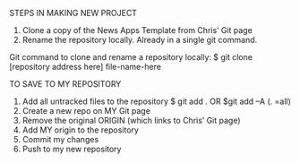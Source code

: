 STEPS IN MAKING NEW PROJECT

1.	Clone a copy of the News Apps Template from Chris’ Git page
2.	Rename the repository locally. Already in a single git command.

Git command to clone and rename a repository locally:
$ git clone [repository address here] file-name-here


TO SAVE TO MY REPOSITORY
1.	Add all untracked files to the repository
	$ git add . OR $git add –A (. =all)
2.	Create a new repo on MY Git page
3.	Remove the original ORIGIN (which links to Chris’ Git page)
4.	Add MY origin to the repository 
5.	Commit my changes
6.	Push to my new repository
